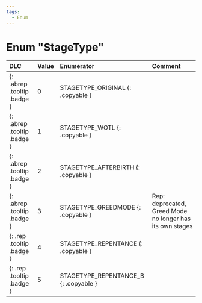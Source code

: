 ```yaml
---
tags:
  - Enum
---
```

# Enum "StageType"
|DLC|Value|Enumerator|Comment|
|:--|:--|:--|:--|
|[ ](#){: .abrep .tooltip .badge }|0 |STAGETYPE_ORIGINAL {: .copyable } |  |
|[ ](#){: .abrep .tooltip .badge }|1 |STAGETYPE_WOTL {: .copyable } |  |
|[ ](#){: .abrep .tooltip .badge }|2 |STAGETYPE_AFTERBIRTH {: .copyable } |  |
|[ ](#){: .abrep .tooltip .badge }|3 |STAGETYPE_GREEDMODE {: .copyable } | Rep: deprecated, Greed Mode no longer has its own stages |
|[ ](#){: .rep .tooltip .badge }|4 |STAGETYPE_REPENTANCE {: .copyable } |  |
|[ ](#){: .rep .tooltip .badge }|5 |STAGETYPE_REPENTANCE_B {: .copyable } |  |